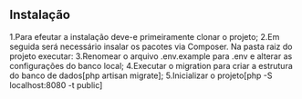 ## Instalação

1.Para efeutar a instalação deve-e primeiramente clonar o projeto;
2.Em seguida será necessário insalar os pacotes via Composer. Na pasta raiz do projeto executar:
3.Renomear o arquivo .env.example para .env e alterar as configurações do banco local;
4.Executar o migration para criar a estrutura do banco de dados[php artisan migrate];
5.Inicializar o projeto[php -S localhost:8080 -t public]
